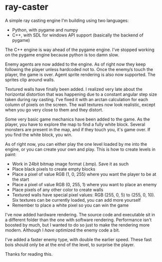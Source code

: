 # ray-caster
A simple ray casting engine I'm building using two languages:
* Python, with pygame and numpy
* C++, with SDL for windows API support (basically the backend of pygame)

The C++ engine is way ahead of the pygame engine.
I've stopped working on the pygame engine because python is too damn slow.

Enemy agents are now added to the engine. As of right now they keep following the player unless hardcoded not to.
Once the enemy/s touch the player, the game is over.
Agent sprite rendering is also now supported. The sprites clip around walls.

Textured walls have finally been added. I realized very late about the horizontal distortion that was happening due to
a constant angular step size taken during ray casting. I've fixed it with an arctan calculation for each column of pixels
on the screen. The wall textures now look realistic, except when you go very close to them and they distort.

Some very basic game mechanics have been added to the game. As the player, you have to explore the map to find a 
fully white block. Several monsters are present in the map, and if they touch you, it's game over. If you find the white
block, you win.

As of right now, you can either play the one level loaded by me into the engine, or you can create your own and play.
This is how to create levels in paint:
* Work in 24bit bitmap image format (.bmp). Save it as such
* Place black pixels to create empty blocks
* Place a pixel of value RGB (1, 0, 255) where you want the player to be at the start
* Place a pixel of value RGB (0, 255, 1) where you want to place an enemy
* Place pixels of any other color to create walls
* Textured walls have special pixel values: RGB (255, 0, 5) to (255, 0, 10). Six textures can be currently loaded, you can add more yourself
* Remember to place a white pixel so you can win the game

I've now added hardware rendering. The source code and executable sit in a different folder than the one with software rendering.
Performance isn't boosted by much, but I wanted to do so just to make the rendering more modern.
Although I _have_ optimized the enemy code a bit.

I've added a faster enemy type, with double the earlier speed.
These fast bois should only be at the end of the level, to surprise the player.

Thanks for reading this.